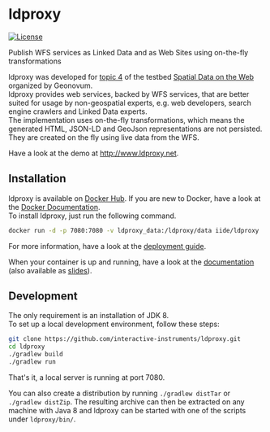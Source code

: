 # ldproxy

[![License](https://img.shields.io/badge/license-Apache%202.0-blue.svg)](http://www.apache.org/licenses/LICENSE-2.0.html)

Publish WFS services as Linked Data and as Web Sites using on-the-fly transformations

ldproxy was developed for [topic 4](https://github.com/geo4web-testbed/topic4-general) of the testbed [Spatial Data on the Web](http://www.geonovum.nl/onderwerp-artikel/testbed-locatie-data-het-web) organized by Geonovum.  
ldproxy provides web services, backed by WFS services, that are better suited for usage by non-geospatial experts, e.g. web developers, search engine crawlers and Linked Data experts.  
The implementation uses on-the-fly transformations, which means the generated HTML, JSON-LD and GeoJson representations are not persisted. They are created on the fly using live data from the WFS.

Have a look at the demo at http://www.ldproxy.net.

## Installation
ldproxy is available on [Docker Hub](https://hub.docker.com/r/iide/ldproxy/). If you are new to Docker, have a look at the  [Docker Documentation](https://docs.docker.com/).  
To install ldproxy, just run the following command.

```bash
docker run -d -p 7080:7080 -v ldproxy_data:/ldproxy/data iide/ldproxy
```
For more information, have a look at the [deployment guide](docs/manual/00-deployment.md).

When your container is up and running, have a look at the [documentation](http://interactive-instruments.github.io/ldproxy/) (also available as [slides](https://gitpitch.com/interactive-instruments/ldproxy?p=docs/slides/managing-services)).

## Development
The only requirement is an installation of JDK 8.  
To set up a local development environment, follow these steps:

```bash
git clone https://github.com/interactive-instruments/ldproxy.git
cd ldproxy
./gradlew build
./gradlew run
```

That's it, a local server is running at port 7080.

You can also create a distribution by running ```./gradlew distTar``` or ```./gradlew distZip```. The resulting archive can then be extracted on any machine with Java 8 and ldproxy can be started with one of the scripts under ```ldproxy/bin/```.
